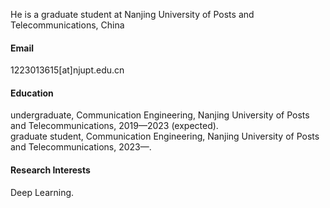 


He is a graduate student at Nanjing University of Posts and Telecommunications, China

#### Email
1223013615[at]njupt.edu.cn

#### Education
undergraduate, Communication Engineering, Nanjing University of Posts and Telecommunications, 2019—2023 (expected).\
graduate student, Communication Engineering, Nanjing University of Posts and Telecommunications, 2023—.

#### Research Interests
Deep Learning.

